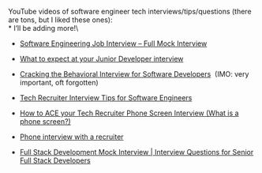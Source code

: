 YouTube videos of software engineer tech interviews/tips/questions (there are tons, but I liked these ones):\
\* I’ll be adding more!\
- [Software Engineering Job Interview – Full Mock Interview](https://youtu.be/1qw5ITr3k9E?si=VA07dXKLQP3j8XCU)

- [What to expect at your Junior Developer interview](https://youtu.be/cTatCDnvGBY?si=wFRGm7aYONyKV1VI)

- [Cracking the Behavioral Interview for Software Developers](https://youtu.be/ld0cvWnrVsU?si=UWwKzOl61vE9U04Z)  (IMO: very important, oft forgotten)

- [Tech Recruiter Interview Tips for Software Engineers](https://youtu.be/PsdevwmosGA?si=amrS53pnQRe9Vi4x)

- [How to ACE your Tech Recruiter Phone Screen Interview (What is a phone screen?)](https://youtu.be/niOj6Ag_x1U?si=q6h7yi-PCDmnDBap)

- [Phone interview with a recruiter](https://youtu.be/TFKJ5I4VLjc?si=haT5JRGAS6erxmAj)

- [Full Stack Development Mock Interview | Interview Questions for Senior Full Stack Developers](https://youtu.be/Z-_zdiKIY-Y?si=Awy4gD3J5zznaYpp)
